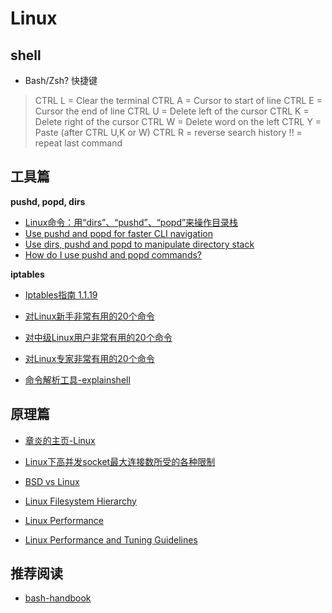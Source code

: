 # Linux

## shell

- Bash/Zsh? 快捷键

> CTRL L = Clear the terminal
> CTRL A = Cursor to start of line
> CTRL E = Cursor the end of line
> CTRL U = Delete left of the cursor 
> CTRL K = Delete right of the cursor
> CTRL W = Delete word on the left
> CTRL Y = Paste (after CTRL U,K or W) 
> CTRL R = reverse search history
> !! = repeat last command


## 工具篇

**pushd, popd, dirs**

- [Linux命令：用“dirs”、“pushd”、“popd”来操作目录栈](http://www.itivy.com/linux/archive/2012/3/1/linux-dirs-pushd-popd-stack.html)
- [Use pushd and popd for faster CLI navigation](http://www.eriwen.com/bash/pushd-and-popd/)
- [Use dirs, pushd and popd to manipulate directory stack](http://linux.101hacks.com/cd-command/dirs-pushd-popd/)
- [How do I use pushd and popd commands?](http://unix.stackexchange.com/questions/77077/how-do-i-use-pushd-and-popd-commands)

**iptables**

- [Iptables指南 1.1.19](https://www.frozentux.net/iptables-tutorial/cn/iptables-tutorial-cn-1.1.19.html)

- [对Linux新手非常有用的20个命令](http://www.oschina.net/translate/useful-linux-commands-for-newbies)
- [对中级Linux用户非常有用的20个命令](http://www.oschina.net/translate/20-advanced-commands-for-middle-level-linux-users)
- [对Linux专家非常有用的20个命令](http://www.oschina.net/translate/20-advanced-commands-for-linux-experts)

- [命令解析工具-explainshell](http://explainshell.com/)


## 原理篇

- [章炎的主页-Linux](http://dirlt.com/linux.html)
- [Linux下高并发socket最大连接数所受的各种限制](http://blog.sae.sina.com.cn/archives/1988)
- [BSD vs Linux](http://www.over-yonder.net/~fullermd/rants/bsd4linux/01)

- [Linux Filesystem Hierarchy](http://www.tldp.org/LDP/Linux-Filesystem-Hierarchy/html/)

- [Linux Performance](http://www.brendangregg.com/linuxperf.html)
- [Linux Performance and Tuning Guidelines](http://www.redbooks.ibm.com/redpapers/pdfs/redp4285.pdf)

## 推荐阅读

- [bash-handbook](https://github.com/denysdovhan/bash-handbook)


